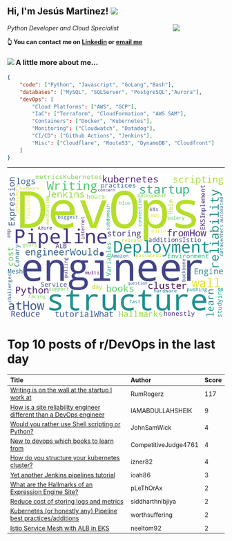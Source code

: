 <!--
**jmartinezl/jmartinezl** is a ✨ _special_ ✨ repository because its `README.md` (this file) appears on your GitHub profile.

Here are some ideas to get you started:

- 🔭 I’m currently working on ...
- 🌱 I’m currently learning ...
- 👯 I’m looking to collaborate on ...
- 🤔 I’m looking for help with ...
- 💬 Ask me about ...
- 📫 How to reach me: ...
- 😄 Pronouns: ...
- ⚡ Fun fact: ...
-->

<h2>Hi, I'm Jesús Martinez! <img src="https://media.giphy.com/media/WUlplcMpOCEmTGBtBW/giphy.gif" width="30"> </h2>
<img align='right' src="https://media.giphy.com/media/NytMLKyiaIh6VH9SPm/giphy.gif" width="120">
<p><em>Python Developer and Cloud Specialist
</em></p>

**👆 You can contact me on [Linkedin](https://www.linkedin.com/in/jes%C3%BAs-martinez-2b7b10104/) or [email me](mailto:jesus.mtz.lorenzo@gmail.com)**

### <img src="https://media.giphy.com/media/VgCDAzcKvsR6OM0uWg/giphy.gif" width="50"> A little more about me...  

```json
{
    "code": ["Python", "Javascript", "GoLang","Bash"],
    "databases": ["MySQL", "SQLServer", "PostgreSQL","Aurora"],
    "devOps": [
        "Cloud Platforms": ["AWS", "GCP"],
        "IaC": ["Terraform", "CloudFormation", "AWS SAM"],
        "Containers": ["Docker", "Kubernetes"],
        "Monitoring": ["Cloudwatch", "Datadog"],
        "CI/CD": ["Github Actions", "Jenkins"],
        "Misc": ["Cloudflare", "Route53", "DynamoDB", "Cloudfront"]
    ]
}
```
---

![Wordcloud](./cloud.png)

# Top 10 posts of r/DevOps in the last day

| Title | Author | Score |
|:---|:---|:---|
| [Writing is on the wall at the startup I work at](https://www.reddit.com/r/devops/comments/xbo24n/writing_is_on_the_wall_at_the_startup_i_work_at/) | RumRogerz | 117 |
| [How is a site reliability engineer different than a DevOps engineer](https://www.reddit.com/r/devops/comments/xbof0a/how_is_a_site_reliability_engineer_different_than/) | IAMABDULLAHSHEIK | 9 |
| [Would you rather use Shell scripting or Python?](https://www.reddit.com/r/devops/comments/xc5z1y/would_you_rather_use_shell_scripting_or_python/) | JohnSamWick | 4 |
| [New to devops which books to learn from](https://www.reddit.com/r/devops/comments/xc4t5j/new_to_devops_which_books_to_learn_from/) | CompetitiveJudge4761 | 4 |
| [How do you structure your kubernetes cluster?](https://www.reddit.com/r/devops/comments/xc7hbs/how_do_you_structure_your_kubernetes_cluster/) | izner82 | 4 |
| [Yet another Jenkins pipelines tutorial](https://www.reddit.com/r/devops/comments/xbypy9/yet_another_jenkins_pipelines_tutorial/) | ioah86 | 3 |
| [What are the Hallmarks of an Expression Engine Site?](https://www.reddit.com/r/devops/comments/xc5pio/what_are_the_hallmarks_of_an_expression_engine/) | pLeThOrAx | 2 |
| [Reduce cost of storing logs and metrics](https://www.reddit.com/r/devops/comments/xc7gu1/reduce_cost_of_storing_logs_and_metrics/) | siddharthnibjiya | 2 |
| [Kubernetes (or honestly any) Pipeline best practices/additions](https://www.reddit.com/r/devops/comments/xc4u0o/kubernetes_or_honestly_any_pipeline_best/) | worthsuffering | 2 |
| [Istio Service Mesh with ALB in EKS](https://www.reddit.com/r/devops/comments/xbk4v9/istio_service_mesh_with_alb_in_eks/) | neeltom92 | 2 |
